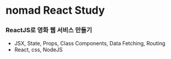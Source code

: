 # nomad React Study
### ReactJS로 영화 웹 서비스 만들기
- JSX, State, Props, Class Components, Data Fetching, Routing
- React, css, NodeJS
